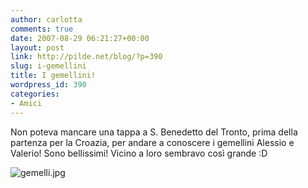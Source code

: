 ```yaml
---
author: carlotta
comments: true
date: 2007-08-29 06:21:27+00:00
layout: post
link: http://pilde.net/blog/?p=390
slug: i-gemellini
title: I gemellini!
wordpress_id: 390
categories:
- Amici
---
```


Non poteva mancare una tappa a S. Benedetto del Tronto, prima della partenza per la Croazia, per andare a conoscere i gemellini Alessio e Valerio! Sono bellissimi! Vicino a loro sembravo così grande :D

![gemelli.jpg](http://pilde.net/blog/wp-content/uploads/2007/08/gemelli.jpg)
